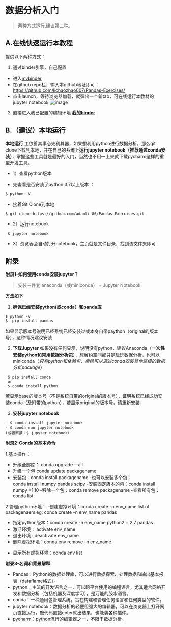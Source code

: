  
# 数据分析入门

> 两种方式运行,建议第二种。

## A.在线快速运行本教程
提供以下两种方式：
1. 通过binder引擎，自己配置
 - 进入[mybinder](https://mybinder.org) 
 - 在github repo栏，输入本github地址即可：https://github.com/lichaozhao007/Pandas-Exercises/ 
 - 点击launch，等待浏览器加载，就弹出一个新tab，可在线运行本教材的jupyter notebook 
![image](https://user-images.githubusercontent.com/62827484/168116706-ebe5c877-e8cc-4799-acbb-6cc88842cb86.png)

2. 直接进入我已配置的编辑环境
[**我的binder**](https://mybinder.org/v2/gh/lichaozhao007/Pandas-Exercises/HEAD)




## B.（建议）本地运行
**本地运行**
工欲善其事必先利其器，如果想利用python进行数据分析，那么git clone下载到本地，并在自己的系统上**运行jupyter notebook（推荐通过conda安装）**，掌握这些工具就是最好的入门，当然也不用一上来就下载pycharm这样的重型开发工具。

+ 1）查看python版本
- 先查看是否安装了python 3.7以上版本 ：

`
 $ python -V
`

- 接着Git Clone到本地

`
 $ git clone https://github.com/adamli-86/Pandas-Exercises.git
`

+ 2）运行notebook

` 
 $ jupyter notebook 
`

+ 3）浏览器会自动打开notebook，主页就是文件目录，找到该文件夹即可
 
 
## 附录
**附录1-如何使用conda安装jupyter？**


> 安装三件套
> anaconda（或miniconda） + Jupyter Notebook 

**方法如下**
1. **确保已经安装python(或conda）和panda库**
```
$ python -V
$  pip install pandas
```
如果显示版本号说明已经系统已经安装过或本身自带paython（original的版本号），这种情况建议安装

2. **下载Jupyter**
如果没有任何显示，说明没有python，建议Anaconda（**一次性安装python和常用数据分析包**），想解约空间或只是玩玩数据分析，也可以miniconda（_只有python和依赖包，后续可以通过conda安装其他高级的数据分析package_）
```
 $ pip install conda
 or
 $ conda install python
``` 
若显示base的版本号（不是系统自带的original的版本号），证明系统已经成功安装conda（及附带的python），若显示original的版本号，请重新安装

3. **安装jupyter notebook**

```
- $ conda install jupyter notebook
- $ conda run jupyter notebook
(或者直接：$ jupyter notebook）
```



**附录2-Conda的基本命令**

1.基本操作：
- 升级全部库：  conda upgrade --all
- 升级一个包  conda update packagename
- 安装包：conda install packagename
-也可以安装多个包：   
conda installl numpy pandas scipy
-安装固定版本的包：conda install numpy =1.10
-移除一个包：conda remove packagename 
-查看所有包：conda list 

2.管理python环境：
-创建虚拟环境：conda create -n env_name list of packagenaem
eg:  conda create -n env_name pandas 
- 指定python版本：conda create -n env_name python2 = 2.7 pandas 
- 激活环境： activate env_name
- 退出环境 :  deactivate  env_name
- 删除虚拟环境：conda env remove -n env_name
+ 显示所有虚拟环境：conda env list  


**附录3-名词和背景解释**

- Pandas：Python的数据处理库，可以进行数据探索、处理数据和输出基本报表（dataflame格式）。
- python：主流的开发语言之一，可以跨平台使用的编程语言，尤其适合网络开发和数据分析（包括机器及深度学习），是万能的胶水语言。
- conda：一种通用包管理系统，旨在构建和管理任何语言和任何类型的软件。
- jupyter notebook：数据分析的轻便但强大的编辑器，可以在浏览器上打开网页直接运行，敲代码直接enter就出结果，也能装各种插件。
- pycharm：python流行的编辑器之一，不限于数据分析。
 

 


